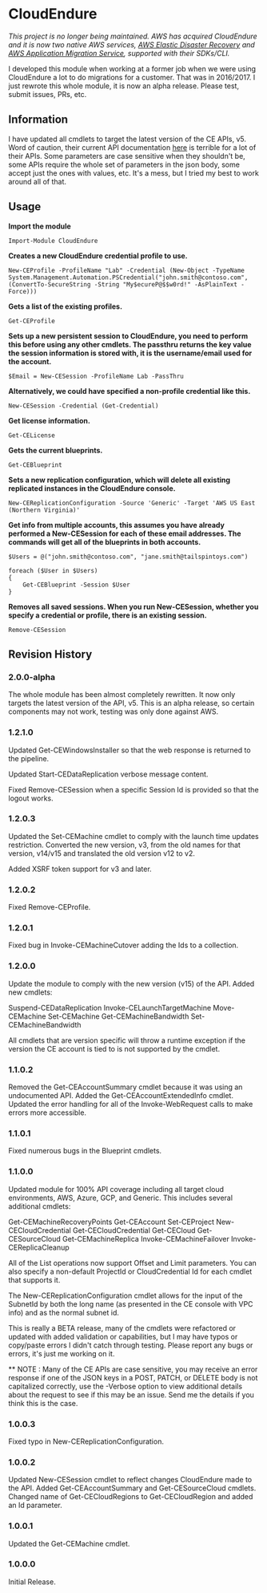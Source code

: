 # CloudEndure

*This project is no longer being maintained. AWS has acquired CloudEndure and it is now two native AWS services, [AWS Elastic Disaster Recovery](https://aws.amazon.com/disaster-recovery/) and [AWS Application Migration Service](https://aws.amazon.com/application-migration-service/), supported with their SDKs/CLI.*


I developed this module when working at a former job when we were using CloudEndure a lot to do migrations for a customer. That was in 2016/2017. I just rewrote this whole module, it is now an alpha release. Please test, submit issues, PRs, etc.

## Information
I have updated all cmdlets to target the latest version of the CE APIs, v5. Word of caution, their current API documentation [here](https://console.cloudendure.com/api_doc/apis.html) is terrible for a lot of their APIs. Some parameters are case sensitive when they shouldn't be, some APIs require the whole set of parameters in the json body, some accept just the ones with values, etc. It's a mess, but I tried my best to work around all of that.

## Usage

**Import the module**

    Import-Module CloudEndure

**Creates a new CloudEndure credential profile to use.**

    New-CEProfile -ProfileName "Lab" -Credential (New-Object -TypeName System.Management.Automation.PSCredential("john.smith@contoso.com", (ConvertTo-SecureString -String "My$ecureP@$$w0rd!" -AsPlainText -Force)))

**Gets a list of the existing profiles.**

    Get-CEProfile 

**Sets up a new persistent session to CloudEndure, you need to perform this before using any other cmdlets.
The passthru returns the key value the session information is stored with, it is the username/email used for the account.**

    $Email = New-CESession -ProfileName Lab -PassThru

**Alternatively, we could have specified a non-profile credential like this.**

    New-CESession -Credential (Get-Credential)

**Get license information.**

    Get-CELicense

**Gets the current blueprints.**

    Get-CEBlueprint

**Sets a new replication configuration, which will delete all existing replicated instances in the CloudEndure console.**

    New-CEReplicationConfiguration -Source 'Generic' -Target 'AWS US East (Northern Virginia)'

**Get info from multiple accounts, this assumes you have already performed a New-CESession for each of these email addresses.
The commands will get all of the blueprints in both accounts.**

    $Users = @("john.smith@contoso.com", "jane.smith@tailspintoys.com")

    foreach ($User in $Users)
	{
	    Get-CEBlueprint -Session $User
    }

**Removes all saved sessions. When you run New-CESession, whether you specify a credential or profile, there is an existing session.**

    Remove-CESession

## Revision History

### 2.0.0-alpha
The whole module has been almost completely rewritten. It now only targets the latest version of the API, v5. This is an alpha release, so certain components may not work, testing was only done against AWS.
	
### 1.2.1.0
Updated Get-CEWindowsInstaller so that the web response is returned to the pipeline.

Updated Start-CEDataReplication verbose message content.
		
Fixed Remove-CESession when a specific Session Id is provided so that the logout works.

### 1.2.0.3
Updated the Set-CEMachine cmdlet to comply with the launch time updates restriction. Converted the new version, v3, from the old names for that version, v14/v15 and translated the old version v12 to v2.

Added XSRF token support for v3 and later.

### 1.2.0.2
Fixed Remove-CEProfile.

### 1.2.0.1
Fixed bug in Invoke-CEMachineCutover adding the Ids to a collection.

### 1.2.0.0
Update the module to comply with the new version (v15) of the API. Added new cmdlets:

  Suspend-CEDataReplication
  Invoke-CELaunchTargetMachine
  Move-CEMachine
  Set-CEMachine
  Get-CEMachineBandwidth
  Set-CEMachineBandwidth

All cmdlets that are version specific will throw a runtime exception if the version the CE account is tied to is not supported by the cmdlet.

### 1.1.0.2
Removed the Get-CEAccountSummary cmdlet because it was using an undocumented API. Added the Get-CEAccountExtendedInfo cmdlet. Updated the error handling for all of the Invoke-WebRequest calls to make errors more accessible.

### 1.1.0.1
Fixed numerous bugs in the Blueprint cmdlets.

### 1.1.0.0
Updated module for 100% API coverage including all target cloud environments, AWS, Azure, GCP, and Generic. This includes several additional cmdlets:

  Get-CEMachineRecoveryPoints
  Get-CEAccount
  Set-CEProject
  New-CECloudCredential
  Get-CECloudCredential
  Get-CECloud
  Get-CESourceCloud
  Get-CEMachineReplica
  Invoke-CEMachineFailover
  Invoke-CEReplicaCleanup

All of the List operations now support Offset and Limit parameters. You can also specify a non-default ProjectId or CloudCredential Id for each cmdlet that supports it.

The New-CEReplicationConfiguration cmdlet allows for the input of the SubnetId by both the long name (as presented in the CE console with VPC info) and as the normal subnet id.

This is really a BETA release, many of the cmdlets were refactored or updated with added validation or capabilities, but I may have typos or copy/paste errors I didn't catch through testing. 
Please report any bugs or errors, it's just me working on it.

** NOTE : Many of the CE APIs are case sensitive, you may receive an error response if one of the JSON keys in a POST, PATCH, or DELETE body is not capitalized correctly,
		use the -Verbose option to view additional details about the request to see if this may be an issue. Send me the details if you think this is the case.

### 1.0.0.3
Fixed typo in New-CEReplicationConfiguration.

### 1.0.0.2
Updated New-CESession cmdlet to reflect changes CloudEndure made to the API. Added Get-CEAccountSummary and Get-CESourceCloud cmdlets. Changed name of Get-CECloudRegions to Get-CECloudRegion and added an Id parameter.

### 1.0.0.1
Updated the Get-CEMachine cmdlet.

### 1.0.0.0
Initial Release.
